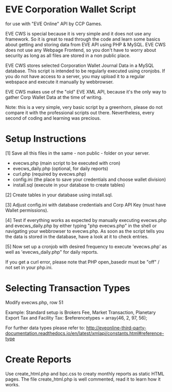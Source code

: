 # EVE Corporation Wallet Script
for use with "EVE Online" API by CCP Games.

EVE CWS is special because it is very simple and it does not use any framework. So it is great to read through the code and learn some basics about getting and storing data from EVE API using PHP & MySQL. EVE CWS does not use any Webpage Frontend, so you don't have to worry about security as long as all files are stored in a non public place.

EVE CWS stores selected Corporation Wallet Journal Data in a MySQL database.
This script is intended to be regularly executed using cronjobs. If you do not have access to a server, you may upload it to a regular webspace and execute it manually by webbrowser.

EVE CWS makes use of the "old" EVE XML API,
because it's the only way to gather Corp Wallet Data at the time of writing.

Note: this is a very simple, very basic script by a greenhorn, please do not
compare it with the professional scripts out there.
Nevertheless, every second of coding and learning was precious.

# Setup Instructions

[1] Save all this files in the same - non public - folder on your server.

- evecws.php (main script to be executed with cron)
- evecws_daily.php (optional, for daily reports)
- curl.php (required by evecws.php)
- config.ini (the place to save your credentials and choose wallet division)
- install.sql (execute in your database to create tables)

[2] Create tables in your database using install.sql.

[3] Adjust config.ini with database credentials
    and Corp API Key (must have Wallet permissions).
    
[4] Test if everything works as expected by manually executing evecws.php and evecws_daily.php by either typing "php evecws.php" in the     shell or navigating your webbrowser to evecws.php. As soon as the script tells you the data is stored in the database, have a look       at it to check entries. 

[5] Now set up a cronjob with desired frequency to execute 'evecws.php'
    as well as 'evecws_daily.php" for daily reports.

If you get a curl error, please note that PHP open_basedir must be "off" / not set in your php.ini.

# Selecting Transaction Types

Modify evecws.php, row 51

Example:
Standard setup is Brokers Fee, Market Transaction,
Planetary Export Tax and Facility Tax:
$referencetypes = array(46, 2, 97, 56);

For further data types please refer to:
http://eveonline-third-party-documentation.readthedocs.io/en/latest/xmlapi/constants.html#reference-type

# Create Reports

Use create_html.php and bpc.css to creaty monthly reports as static HTML pages. The file create_html.php is well commented, read it to learn how it works.
